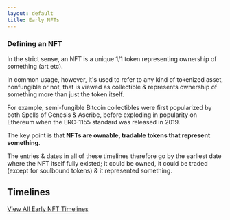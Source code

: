 ```yaml
---
layout: default
title: Early NFTs
---
```


### Defining an NFT

In the strict sense, an NFT is a unique 1/1 token representing ownership of something (art etc).

In common usage, however, it's used to refer to any kind of tokenized asset, nonfungible or not, that is viewed as collectible & represents ownership of something more than just the token itself.

For example, semi-fungible Bitcoin collectibles were first popularized by both Spells of Genesis & Ascribe, before exploding in popularity on Ethereum when the ERC-1155 standard was released in 2019.

The key point is that **NFTs are ownable, tradable tokens that represent something**.

The entries & dates in all of these timelines therefore go by the earliest date where the NFT itself fully existed; it could be owned, it could be traded (except for soulbound tokens) & it represented something.

## Timelines

[View All Early NFT Timelines](./timelines/)
